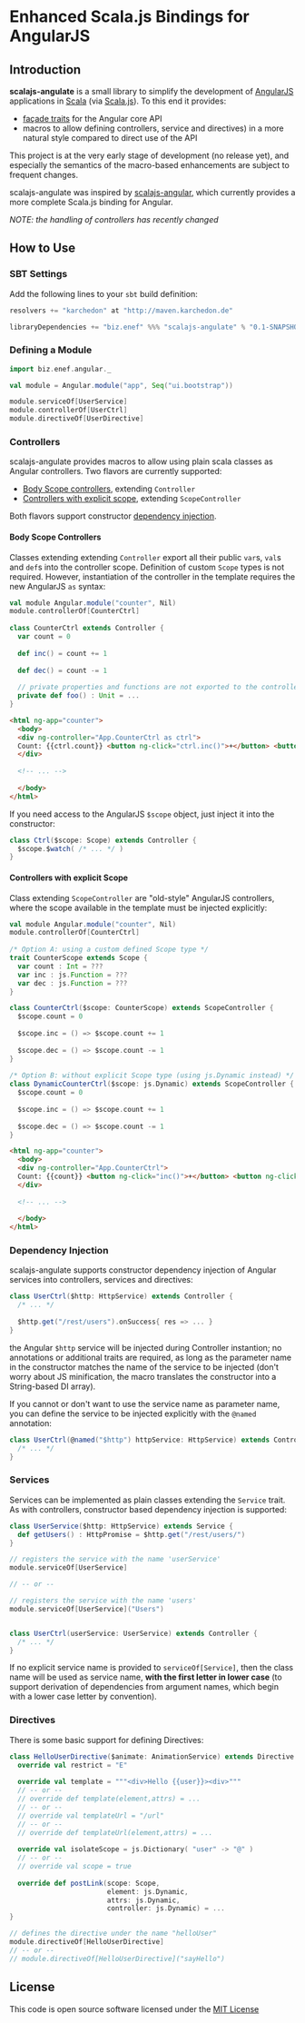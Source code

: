 Enhanced Scala.js Bindings for AngularJS
========================================

Introduction
------------
**scalajs-angulate** is a small library to simplify the development of [AngularJS](http://angularjs.org/) applications in [Scala](http://www.scala-lang.org) (via [Scala.js](http://www.scala-js.org)). To this end it provides:

*  [façade traits](http://www.scala-js.org/doc/calling-javascript.html) for the Angular core API
*  macros to allow defining controllers, service and directives) in a more natural style compared to direct use of the API

This project is at the very early stage of development (no release yet), and especially the semantics of the macro-based enhancements are subject to frequent changes.

scalajs-angulate was inspired by [scalajs-angular](https://github.com/greencatsoft/scalajs-angular), which currently provides a more complete Scala.js binding for Angular.

_NOTE: the handling of controllers has recently changed_

How to Use
----------

### SBT Settings
Add the following lines to your ```sbt``` build definition:

```scala
resolvers += "karchedon" at "http://maven.karchedon.de"

libraryDependencies += "biz.enef" %%% "scalajs-angulate" % "0.1-SNAPSHOT"
```

### Defining a Module

```scala
import biz.enef.angular._

val module = Angular.module("app", Seq("ui.bootstrap"))

module.serviceOf[UserService]
module.controllerOf[UserCtrl]
module.directiveOf[UserDirective]
```

### Controllers
scalajs-angulate provides macros to allow using plain scala classes as Angular controllers.
Two flavors are currently supported:
*  [Body Scope controllers](#body-scope-controllers), extending `Controller`
*  [Controllers with explicit scope](#controllers-with-explicit-scope), extending `ScopeController`

Both flavors support constructor [dependency injection](#dependency-injection).

#### Body Scope Controllers
Classes extending extending `Controller` export all their public `var`s, `val`s and `def`s into the controller scope.
Definition of custom `Scope` types is not required. However, instantiation of the controller in the template requires the new AngularJS `as` syntax:

```scala
val module Angular.module("counter", Nil)
module.controllerOf[CounterCtrl]
  
class CounterCtrl extends Controller {
  var count = 0
    
  def inc() = count += 1
    
  def dec() = count -= 1
    
  // private properties and functions are not exported to the controller scope
  private def foo() : Unit = ...
}
```
```html
<html ng-app="counter">
  <body>
  <div ng-controller="App.CounterCtrl as ctrl">
  Count: {{ctrl.count}} <button ng-click="ctrl.inc()">+</button> <button ng-click="ctrl.dec()">&ndash;</button>
  </div>
  
  <!-- ... -->
  
  </body>
</html>
```

If you need access to the AngularJS `$scope` object, just inject it into the constructor:
```scala
class Ctrl($scope: Scope) extends Controller {
  $scope.$watch( /* ... */ )
}
```

#### Controllers with explicit Scope
Class extending `ScopeController` are "old-style" AngularJS controllers, where the scope available in the template must be injected explicitly:

```scala
val module Angular.module("counter", Nil)
module.controllerOf[CounterCtrl]
  
/* Option A: using a custom defined Scope type */
trait CounterScope extends Scope {
  var count : Int = ???
  var inc : js.Function = ???
  var dec : js.Function = ???
}

class CounterCtrl($scope: CounterScope) extends ScopeController {
  $scope.count = 0
  
  $scope.inc = () => $scope.count += 1
  
  $scope.dec = () => $scope.count -= 1
}
  
/* Option B: without explicit Scope type (using js.Dynamic instead) */
class DynamicCounterCtrl($scope: js.Dynamic) extends ScopeController {
  $scope.count = 0
    
  $scope.inc = () => $scope.count += 1
    
  $scope.dec = () => $scope.count -= 1
}
```
```html
<html ng-app="counter">
  <body>
  <div ng-controller="App.CounterCtrl">
  Count: {{count}} <button ng-click="inc()">+</button> <button ng-click="dec()">&ndash;</button>
  </div>
  
  <!-- ... -->
  
  </body>
</html>
```


### Dependency Injection
scalajs-angulate supports constructor dependency injection of Angular services into controllers, services and directives:

```scala
class UserCtrl($http: HttpService) extends Controller {
  /* ... */
  
  $http.get("/rest/users").onSuccess{ res => ... }
}
```
the Angular `$http` service will be injected during Controller instantion; no annotations or additional traits are required, as long as the parameter name in the constructor matches the name of the service to be injected (don't worry about JS minification, the macro translates the constructor into a String-based DI array).

If you cannot or don't want to use the service name as parameter name, you can define the service to be injected explicitly with the `@named` annotation:
```scala
class UserCtrl(@named("$http") httpService: HttpService) extends Controller {
  /* ... */
}
```

### Services
Services can be implemented as plain classes extending the `Service` trait. As with controllers,
constructor based dependency injection is supported:
```scala
class UserService($http: HttpService) extends Service {
  def getUsers() : HttpPromise = $http.get("/rest/users/")
}

// registers the service with the name 'userService'
module.serviceOf[UserService]

// -- or --

// registers the service with the name 'users'
module.serviceOf[UserService]("Users")


class UserCtrl(userService: UserService) extends Controller {
  /* ... */
}
```
If no explicit service name is provided to `serviceOf[Service]`, then the class name will be used as service name,
__with the first letter in lower case__ (to support derivation of dependencies from argument names, which begin with a lower case letter by convention).


### Directives
There is some basic support for defining Directives:
```scala
class HelloUserDirective($animate: AnimationService) extends Directive {
  override val restrict = "E"
  
  override val template = """<div>Hello {{user}}><div>"""
  // -- or --
  // override def template(element,attrs) = ...
  // -- or --
  // override val templateUrl = "/url"
  // -- or --
  // override def templateUrl(element,attrs) = ...
  
  override val isolateScope = js.Dictionary( "user" -> "@" )
  // -- or --
  // override val scope = true
  
  override def postLink(scope: Scope,
                        element: js.Dynamic,
                        attrs: js.Dynamic,
                        controller: js.Dynamic) = ...
}

// defines the directive under the name "helloUser"
module.directiveOf[HelloUserDirective]
// -- or --
// module.directiveOf[HelloUserDirective]("sayHello")
```

License
-------
This code is open source software licensed under the [MIT License](http://opensource.org/licenses/MIT)

